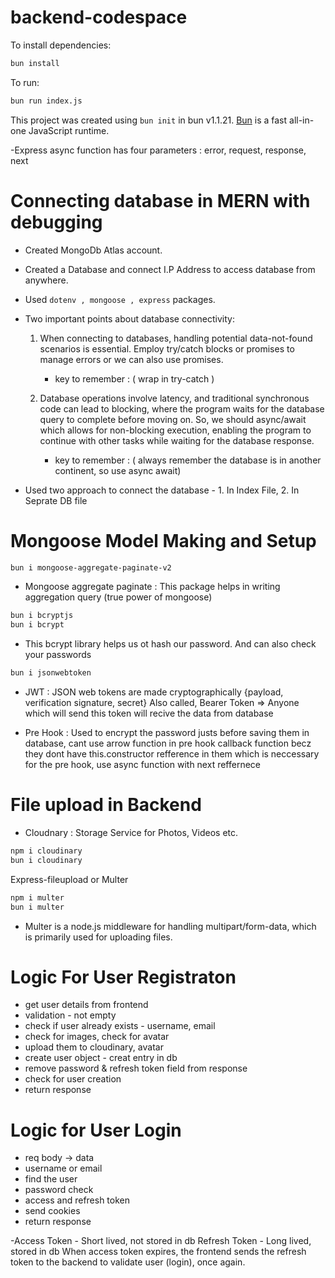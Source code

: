 # backend-codespace

To install dependencies:

```bash
bun install
```

To run:

```bash
bun run index.js
```

This project was created using `bun init` in bun v1.1.21. [Bun](https://bun.sh) is a fast all-in-one JavaScript runtime.

-Express async function has four parameters : error, request, response, next

# Connecting database in MERN with debugging

- Created MongoDb Atlas account.
- Created a Database and connect I.P Address to access database from anywhere.
- Used `dotenv , mongoose , express` packages.
- Two important points about database connectivity: 

    1. When connecting to databases, handling potential data-not-found scenarios is essential. Employ try/catch blocks or promises to manage errors or we can also use promises.

        - key to remember : ( wrap in try-catch )

    2. Database operations involve latency, and traditional synchronous code can lead to blocking, where the program waits for the database query to complete before moving on. So, we should async/await which allows for non-blocking execution, enabling the program to continue with other tasks while waiting for the database response. 

        - key to remember :  ( always remember the database is in another continent, so use async await)

- Used two approach to connect the database - 1. In Index File, 2. In Seprate DB file

# Mongoose Model Making and Setup

```bash
bun i mongoose-aggregate-paginate-v2
```
- Mongoose aggregate paginate : This package helps in writing aggregation query (true power of mongoose)

```bash
bun i bcryptjs 
bun i bcrypt
```
- This bcrypt library helps us ot hash our password. And can also check your passwords

```bash
bun i jsonwebtoken
```
- JWT : JSON web tokens are made cryptographically {payload, verification signature, secret}
Also called, Bearer Token =>  Anyone which will send this token will recive the data from database

- Pre Hook : Used to encrypt the password justs before saving them in database, cant use arrow function in pre hook callback function becz they dont have this.constructor refference in them which is neccessary for the pre hook, use async function with next reffernece

# File upload in Backend
- Cloudnary : Storage Service for Photos, Videos etc.
```bash
npm i cloudinary
bun i cloudinary
```

Express-fileupload or Multer
```bash
npm i multer
bun i multer
```
- Multer is a node.js middleware for handling multipart/form-data, which is primarily used for uploading files.

# Logic For User Registraton
- get user details from frontend
- validation - not empty
- check if user already exists - username, email
- check for images, check for avatar
- upload them to cloudinary, avatar 
- create user object - creat entry in db
- remove password & refresh token field from response
- check for user creation
- return response

# Logic for User Login
- req body -> data
- username or email
- find the user
- password check
- access and refresh token 
- send cookies
- return response

-Access Token - Short lived, not stored in db
Refresh Token - Long lived, stored in db
When access token expires, the frontend sends the refresh token to the backend to validate user (login), once again.